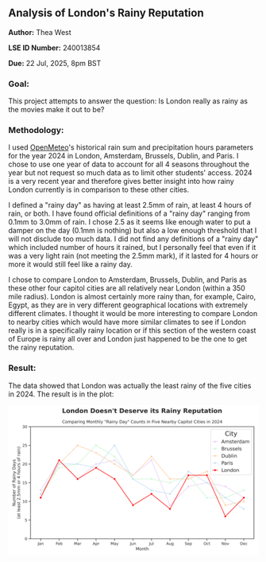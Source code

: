 ## Analysis of London's Rainy Reputation

**Author:** Thea West

**LSE ID Number:** 240013854

**Due:** 22 Jul, 2025, 8pm BST

### Goal:

This project attempts to answer the question: Is London really as rainy as the movies make it out to be?

### Methodology:

I used [OpenMeteo](https://open-meteo.com/en/docs/historical-weather-api)'s historical rain sum and precipitation hours parameters for the year 2024 in London, Amsterdam, Brussels, Dublin, and Paris. I chose to use one year of data to account for all 4 seasons throughout the year but not request so much data as to limit other students' access. 2024 is a very recent year and therefore gives better insight into how rainy London currently is in comparison to these other cities.

I defined a "rainy day" as having at least 2.5mm of rain, at least 4 hours of rain, or both. I have found official definitions of a "rainy day" ranging from 0.1mm to 3.0mm of rain. I chose 2.5 as it seems like enough water to put a damper on the day (0.1mm is nothing) but also a low enough threshold that I will not disclude too much data. I did not find any definitions of a "rainy day" which included number of hours it rained, but I personally feel that even if it was a very light rain (not meeting the 2.5mm mark), if it lasted for 4 hours or more it would still feel like a rainy day.

I chose to compare London to Amsterdam, Brussels, Dublin, and Paris as these other four capitol cities are all relatively near London (within a 350 mile radius). London is almost certainly more rainy than, for example, Cairo, Egypt, as they are in very different geographical locations with extremely different climates. I thought it would be more interesting to compare London to nearby cities which would have more similar climates to see if London really is in a specifically rainy location or if this section of the western coast of Europe is rainy all over and London just happened to be the one to get the rainy reputation.

### Result:

The data showed that London was actually the least rainy of the five cities in 2024. The result is in the plot:

![Monthly rainy‑day counts by city](images/rainy_days_by_city.svg)